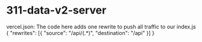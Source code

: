 # 311-data-v2-server

vercel.json: The code here adds one rewrite to push all traffic to our index.js
{
  "rewrites": [{ "source": "/api/(.*)", "destination": "/api" }]
}


